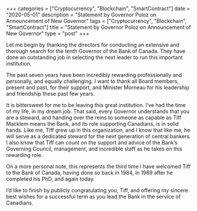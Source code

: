 +++
categories = ["Cryptocurrency", "Blockchain", "SmartContract"]
date = "2020-05-01"
description = "Statement by Governor Poloz on Announcement of New Governor"
tags = ["Cryptocurrency", "Blockchain", "SmartContract"]
title = "Statement by Governor Poloz on Announcement of New Governor"
type = "post"
+++

Let me begin by thanking the directors for conducting an extensive and
thorough search for the tenth Governor of the Bank of Canada. They have
done an outstanding job in selecting the next leader to run this
important institution.

The past seven years have been incredibly rewarding professionally and
personally, and equally challenging. I want to thank all Board members,
present and past, for their support, and Minister Morneau for his
leadership and friendship these past few years.

It is bittersweet for me to be leaving this great institution. I’ve had
the time of my life, in my dream job. That said, every Governor
understands that you are a steward, and handing over the reins to
someone as capable as Tiff Macklem means the Bank, and its role
supporting Canadians, is in solid hands. Like me, Tiff grew up in this
organization, and I know that like me, he will serve as a dedicated
steward for the next generation of central bankers. I also know that
Tiff can count on the support and advice of the Bank’s Governing
Council, management, and incredible staff as he takes on this rewarding
role.

On a more personal note, this represents the third time I have welcomed
Tiff to the Bank of Canada, having done so back in 1984, in 1989 after
he completed his PhD, and again today.

I’d like to finish by publicly congratulating you, Tiff, and offering my
sincere best wishes for a successful term as you lead the Bank in the
service of Canadians.